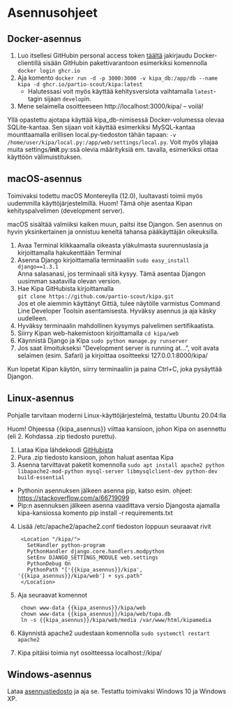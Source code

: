 # Asennusohjeet

## Docker-asennus

1. Luo itsellesi GitHubin personal access
   token [täältä](https://github.com/settings/tokens) jakirjaudu
   Docker-clientillä sisään GitHubin pakettivarantoon esimerkiksi
   komennolla `docker login ghcr.io`
2. Aja komento `docker run -d -p 3000:3000 -v kipa_db:/app/db --name kipa -d ghcr.io/partio-scout/kipa:latest`
    * Halutessasi voit myös käyttää kehitysversiota vaihtamalla `latest`-tagin sijaan `develop`in.
3. Mene selaimella osoitteeseen http://localhost:3000/kipa/ – voilá!

Yllä opastettu ajotapa käyttää kipa_db-nimisessä Docker-volumessa olevaa
SQLite-kantaa. Sen sijaan voit käyttää esimerkiksi MySQL-kantaa
mounttaamalla erillisen local.py-tiedoston tähän tapaan:
`-v /home/user/kipa/local.py:/app/web/settings/local.py`. Voit myös yliajaa
muita settings/__init__.py:ssä olevia määrityksiä em. tavalla, esimerkiksi
ottaa käyttöön välimuistituksen.

## macOS-asennus

Toimivaksi todettu macOS Montereylla (12.0), luultavasti toimii myös
uudemmilla käyttöjärjestelmillä. Huom! Tämä ohje asentaa Kipan
kehityspalvelimen (development server).

macOS sisältää valmiiksi kaiken muun, paitsi itse Djangon. Sen asennus on
hyvin yksinkertainen ja onnistuu keneltä tahansa pääkäyttäjän oikeuksilla.

1. Avaa Terminal klikkaamalla oikeasta yläkulmasta suurennuslasia ja
   kirjoittamalla hakukenttään Terminal
2. Asenna Django kirjoittamalla terminaaliin
   `sudo easy_install django==1.3.1`  
   Anna salasanasi, jos terminaali sitä kysyy. Tämä asentaa Djangon
   uusimman saatavilla olevan version.
3. Hae Kipa GitHubista kirjoittamalla  
   `git clone https://github.com/partio-scout/kipa.git`  
   Jos et ole aiemmin käyttänyt Gittiä, tulee näytölle varmistus Command
   Line Developer Toolsin asentamisesta. Hyväksy asennus ja aja käsky
   uudelleen.
4. Hyväksy terminaalin mahdollinen kysymys palvelimen sertifikaatista.
5. Siirry Kipan web-hakemistoon kirjoittamalla `cd kipa/web`
6. Käynnistä Django ja Kipa `sudo python manage.py runserver`
7. Jos saat ilmoitukseksi “Development server is running at...”, voit avata
   selaimen (esim. Safari) ja kirjoittaa osoitteeksi 127.0.0.1:8000/kipa/

Kun lopetat Kipan käytön, siirry terminaaliin ja paina Ctrl+C, joka
pysäyttää Djangon.

## Linux-asennus

Pohjalle tarvitaan moderni Linux-käyttöjärjestelmä, testattu Ubuntu
20.04:lla

Huom! Ohjeessa {{kipa_asennus}} viittaa kansioon, johon Kipa on asennettu
(eli 2. Kohdassa .zip tiedosto purettu).

1. Lataa Kipa
   lähdekoodi [GitHubista](https://github.com/partio-scout/kipa/archive/refs/heads/master.zip)
2. Pura .zip tiedosto kansioon, johon haluat asentaa Kipa
3. Asenna tarvittavat paketit komennolla
   `sudo apt install apache2 python libapache2-mod-python mysql-server libmysqlclient-dev python-dev build-essential`

* Pythonin asennuksen jälkeen asenna pip, katso esim.
  ohjeet: https://stackoverflow.com/a/66719099
* Pip:n asennuksen jälkeen asenna vaadittava versio Djangosta ajamalla
  kipa-kansiossa komento pip install -r requirements.txt

4. Lisää /etc/apache2/apache2.conf tiedoston loppuun seuraavat rivit

        <Location "/kipa/">
          SetHandler python-program
          PythonHandler django.core.handlers.modpython
          SetEnv DJANGO_SETTINGS_MODULE web.settings
          PythonDebug On
          PythonPath "['{{kipa_asennus}}/kipa', '{{kipa_asennus}}/kipa/web'] + sys.path"
        </Location>

5. Aja seuraavat komennot

        chown www-data {{kipa_asennus}}/kipa/web
        chown www-data {{kipa_asennus}}/kipa/web/tupa.db
        ln -s {{kipa_asennus}}/kipa/web/media /var/www/html/kipamedia

6. Käynnistä apache2 uudestaan komennolla `sudo systemctl restart apache2`
7. Kipa pitäisi toimia nyt osoitteessa localhost://kipa/

## Windows-asennus

Lataa [asennustiedosto](https://github.com/partio-scout/kipa/releases/tag/1.6.2)
ja aja se. Testattu toimivaksi Windows 10 ja Windows XP.